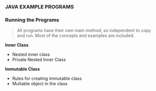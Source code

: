 ### JAVA EXAMPLE PROGRAMS

### Running the Programs
> All programs have their own main method, so independent to copy and run.
> Most of the concepts and examples are included.

**Inner Class** 
- Nested inner class
- Private Nested Inner Class

**Immutable Class**
- Rules for creating immutable class
- Multable object in the class
